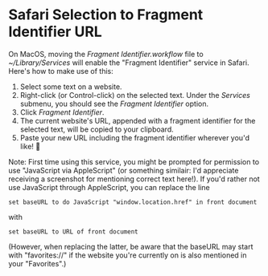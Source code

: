 # Safari Selection to Fragment Identifier URL

On MacOS, moving the _Fragment Identifier.workflow_ file to _~/Library/Services_ will enable the "Fragment Identifier" service in Safari. Here's how to make use of this:

1. Select some text on a website.
2. Right-click (or Control-click) on the selected text. Under the _Services_ submenu, you should see the _Fragment Identifier_ option.
3. Click _Fragment Identifier_.
4. The current website's URL, appended with a fragment identifier for the selected text, will be copied to your clipboard.
5. Paste your new URL including the fragment identifier wherever you'd like! 🎉

Note: First time using this service, you might be prompted for permission to use "JavaScript via AppleScript" (or something similair: I'd appreciate receiving a screenshot for mentioning correct text here!). If you'd rather not use JavaScript through AppleScript, you can replace the line

```set baseURL to do JavaScript "window.location.href" in front document```

with

```set baseURL to URL of front document```

(However, when replacing the latter, be aware that the baseURL may start with "favorites://" if the website you're currently on is also mentioned in your "Favorites".)
